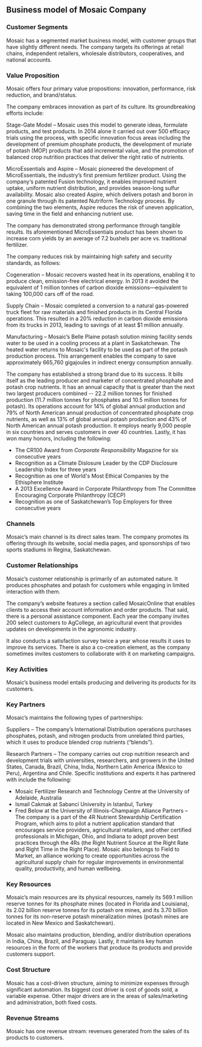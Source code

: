 Business model of Mosaic Company
--------------------------------

 ### Customer Segments

 Mosaic has a segmented market business model, with customer groups that have slightly different needs. The company targets its offerings at retail chains, independent retailers, wholesale distributors, cooperatives, and national accounts.

 ### Value Proposition

 Mosaic offers four primary value propositions: innovation, performance, risk reduction, and brand/status.

 The company embraces innovation as part of its culture. Its groundbreaking efforts include:

 Stage-Gate Model – Mosaic uses this model to generate ideas, formulate products, and test products. In 2014 alone it carried out over 500 efficacy trials using the process, with specific innovation focus areas including the development of premium phosphate products, the development of muriate of potash (MOP) products that add incremental value, and the promotion of balanced crop nutrition practices that deliver the right ratio of nutrients.

 MicroEssentials and Aspire – Mosaic pioneered the development of MicroEssentials, the industry’s first premium fertilizer product. Using the company‘s patented Fusion technology, it enables improved nutrient uptake, uniform nutrient distribution, and provides season-long sulfur availability. Mosaic also created Aspire, which delivers potash and boron in one granule through its patented Nutriform Technology process. By combining the two elements, Aspire reduces the risk of uneven application, saving time in the field and enhancing nutrient use.

 The company has demonstrated strong performance through tangible results. Its aforementioned MicroEssentials product has been shown to increase corn yields by an average of 7.2 bushels per acre vs. traditional fertilizer.

 The company reduces risk by maintaining high safety and security standards, as follows:

 Cogeneration – Mosaic recovers wasted heat in its operations, enabling it to produce clean, emission-free electrical energy. In 2013 it avoided the equivalent of 1 million tonnes of carbon dioxide emissions—equivalent to taking 100,000 cars off of the road.

 Supply Chain – Mosaic completed a conversion to a natural gas-powered truck fleet for raw materials and finished products in its Central Florida operations. This resulted in a 20% reduction in carbon dioxide emissions from its trucks in 2013, leading to savings of at least $1 million annually.

 Manufacturing – Mosaic’s Belle Plaine potash solution mining facility sends water to be used in a cooling process at a plant in Saskatchewan. The heated water returns to Mosaic's facility to be used as part of the potash production process. This arrangement enables the company to save approximately 665,760 gigajoules in indirect energy consumption annually.

 The company has established a strong brand due to its success. It bills itself as the leading producer and marketer of concentrated phosphate and potash crop nutrients. It has an annual capacity that is greater than the next two largest producers combined -- 22.2 million tonnes for finished production (11.7 million tonnes for phosphates and 10.5 million tonnes for potash). Its operations account for 14% of global annual production and 79% of North American annual production of concentrated phosphate crop nutrients, as well as 13% of global annual potash production and 43% of North American annual potash production. It employs nearly 9,000 people in six countries and serves customers in over 40 countries. Lastly, it has won many honors, including the following:

  * The CR100 Award from *Corporate Responsibility* Magazine for six consecutive years
 * Recognition as a Climate Dislosure Leader by the CDP Disclosure Leadership Index for three years
 * Recognition as one of World's Most Ethical Companies by the Ethisphere Institute
 * A 2013 Excellence Award in Corporate Philanthropy from The Committee Encouraging Corporate Philanthropy (CECP)
 * Recognition as one of Saskatchewan’s Top Employers for three consecutive years
  ### Channels

 Mosaic’s main channel is its direct sales team. The company promotes its offering through its website, social media pages, and sponsorships of two sports stadiums in Regina, Saskatchewan.

 ### Customer Relationships

 Mosaic’s customer relationship is primarily of an automated nature. It produces phosphates and potash for customers while engaging in limited interaction with them.

 The company’s website features a section called MosaicOnline that enables clients to access their account information and order products. That said, there is a personal assistance component. Each year the company invites 200 select customers to AgCollege, an agricultural event that provides updates on developments in the agronomic industry.

 It also conducts a satisfaction survey twice a year whose results it uses to improve its services. There is also a co-creation element, as the company sometimes invites customers to collaborate with it on marketing campaigns.

 ### Key Activities

 Mosaic’s business model entails producing and delivering its products for its customers.

 ### Key Partners

 Mosaic’s maintains the following types of partnerships:

 Suppliers – The company’s International Distribution operations purchases phosphates, potash, and nitrogen products from unrelated third parties, which it uses to produce blended crop nutrients (“blends”).

 Research Partners – The company carries out crop nutrition research and development trials with universities, researchers, and growers in the United States, Canada, Brazil, China, India, Northern Latin America (Mexico to Peru), Argentina and Chile. Specific institutions and experts it has partnered with include the following:

  * Mosaic Fertilizer Research and Technology Centre at the University of Adelaide, Australia
 * Ismail Cakmak at Sabanci University in Istanbul, Turkey
 * Fred Below at the University of Illinois-Champaign
  Alliance Partners – The company is a part of the 4R Nutrient Stewardship Certification Program, which aims to pilot a nutrient application standard that encourages service providers, agricultural retailers, and other certified professionals in Michigan, Ohio, and Indiana to adopt proven best practices through the 4Rs (the Right Nutrient Source at the Right Rate and Right Time in the Right Place). Mosaic also belongs to Field to Market, an alliance working to create opportunities across the agricultural supply chain for regular improvements in environmental quality, productivity, and human wellbeing.

 ### Key Resources

 Mosaic’s main resources are its physical resources, namely its 569.1 million reserve tonnes for its phosphate mines (located in Florida and Louisiana), its 2.02 billion reserve tonnes for its potash ore mines, and its 3.70 billion tonnes for its non-reserve potash mineralization mines (potash mines are located in New Mexico and Saskatchewan).

 Mosaic also maintains production, blending, and/or distribution operations in India, China, Brazil, and Paraguay. Lastly, it maintains key human resources in the form of the workers that produce its products and provide customers support.

 ### Cost Structure

 Mosaic has a cost-driven structure, aiming to minimize expenses through significant automation. Its biggest cost driver is cost of goods sold, a variable expense. Other major drivers are in the areas of sales/marketing and administration, both fixed costs.

 ### Revenue Streams

 Mosaic has one revenue stream: revenues generated from the sales of its products to customers.